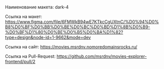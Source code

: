 Наименование макета: dark-4

Cсылка на макет: https://www.figma.com/file/6FMWkB94wE7KTkcCgUXtnC/%D0%94%D0%B8%D0%BF%D0%BB%D0%BE%D0%BC%D0%BD%D1%8B%D0%B9-%D0%BF%D1%80%D0%BE%D0%B5%D0%BA%D1%82?type=design&node-id=1-9662&mode=dev

Cсылка на сайт: https://movies.msrdnv.nomoredomainsrocks.ru/

Ссылка на Pull-Request: https://github.com/msrdnv/movies-explorer-frontend/pull/2
